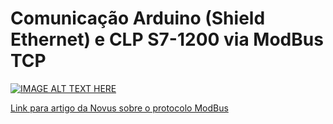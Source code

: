 # Comunicação Arduino (Shield Ethernet) e CLP S7-1200 via ModBus TCP

[![IMAGE ALT TEXT HERE](https://img.youtube.com/vi/Xs-t_piMcmQ/0.jpg)](https://www.youtube.com/watch?v=Xs-t_piMcmQ)

[Link para artigo da Novus sobre o protocolo ModBus]([https://www.meusite.com](https://blog.novus.com.br/modbus-why-is-the-protocol-still-used-after-40-years/?lang=en))

